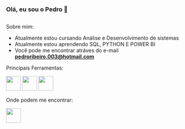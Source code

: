 ### Olá, eu sou o Pedro 👋

## 

Sobre mim:

-  Atualmente estou cursando Análise e Desenvolvimento de sistemas
-  Atualmente estou aprendendo SQL, PYTHON E POWER BI
-  Você pode me encontrar atráves do e-mail **pedroribeiro.003@hotmail.com**











Principais Ferramentas:

<div style="display: inline_block">
<img height="40" width="40" src="https://github.com/BruceFonseca/Portfolio/blob/main/linguagens/python.png?raw=true">
<img height="40" width="40" src="https://github.com/BruceFonseca/Portfolio/blob/main/linguagens/sql.png?raw=true">
<img height="40" width="40" src="https://github.com/BruceFonseca/Portfolio/blob/main/linguagens/power%20bi.png?raw=true">

</div>





Onde podem me encontrar:

<div>
  <a href="https://www.linkedin.com/in/pedro-ribeiro-308579345/" target="_blank">
      <img align="center" alt="" height="40" width="40" src="https://github.com/BruceFonseca/Portfolio/blob/main/social%20icons/linkedin.png?raw=true"src="">
  </a>
</div>

